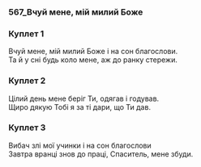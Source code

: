 ### 567_Вчуй мене, мій милий Боже
### Куплет 1
Вчуй мене, мій милий Боже і на сон благослови. <br/>Та й у сні будь коло мене, аж до ранку стережи.
### Куплет 2
Цілий день мене беріг Ти, одягав і годував. <br/>Щиро дякую Тобі я за ті дари, що Ти дав.
### Куплет 3
Вибач злі мої учинки і на сон благослови <br/>Завтра вранці знов до праці, Спаситель, мене збуди.
